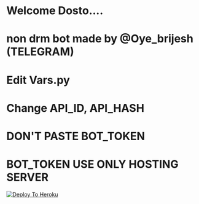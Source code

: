 # Welcome Dosto....
# non drm bot made by @Oye_brijesh (TELEGRAM)
# Edit Vars.py
# Change API_ID, API_HASH
# DON'T PASTE BOT_TOKEN
# BOT_TOKEN USE ONLY HOSTING SERVER

[![Deploy To Heroku](https://www.herokucdn.com/deploy/button.svg)](https://heroku.com/deploy?template=https://github.com/lakshaybajarang/Lakshay_Paid.git)

